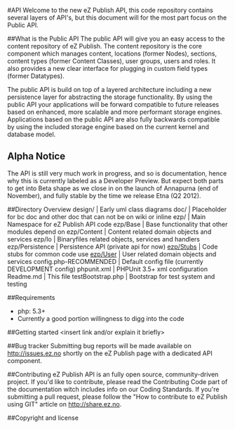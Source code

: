 #API
Welcome to the new eZ Publish API, this code repository contains several layers of API's, but this document will for the most part focus on the Public API.

##What is the Public API
The public API will give you an easy access to the content repository of eZ Publish. The content repository is the core component which manages content, locations (former Nodes), sections, content types (former Content Classes), user groups, users and roles. It also provides a new clear interface for plugging in custom field types (former Datatypes).

The public API is build on top of a layered architecture including a new persistence layer for abstracting the storage functionality. By using the public API your applications will be forward compatible to future releases based on enhanced, more scalable and more performant storage engines. Applications based on the public API are also fully backwards compatible by using the included storage engine based on the current kernel and database model.

## Alpha Notice
The API is still very much work in progress, and so is documentation, hence why this is currently labeled as a Developer Preview. But expect both parts to get into Beta shape as we close in on the launch of Annapurna (end of November), and fully stable by the time we release Etna (Q2 2012).

##Directory Overview
	design/				| Early uml class diagrams
	doc/		| Placeholder for bc doc and other doc that can not be on wiki or inline
	ezp/			| Main Namespace for eZ Publish API code
	ezp/Base			| Base functionality that other modules depend on
	ezp/Content	| Content related domain objects and services
	ezp/Io	| Binaryfiles related objects, services and handlers
	ezp/Persistence		| Persistence API (private api for now)
	[ezp/Stubs](/ezp/Stubs/)			| Code stubs for common code use
	[ezp/User](/ezp/User/)			| User related domain objects and services
	config.php-RECOMMENDED			| Default config file (currently DEVELOPMENT config)
	phpunit.xml	| PHPUnit 3.5+ xml configuration
	Readme.md		| This file
	testBootstrap.php		| Bootstrap for test system and testing

##Requirements
* php: 5.3+
* Currently a good portion willingness to digg into the code

##Getting started
<insert link and/or explain it briefly>

##Bug tracker
Submitting bug reports will be made available on http://issues.ez.no shortly on the eZ Publish page with a dedicated API component.

##Contributing
eZ Publish API is an fully open source, community-driven project. If you'd like to contribute, please read the Contributing Code part of the documentation witch includes info on our Coding Standards. If you're submitting a pull request, please follow the "How to contribute to eZ Publish using GIT" article on http://share.ez.no.

##Copyright and license
<insert>
